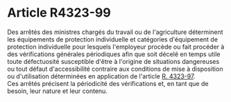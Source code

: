 # Article R4323-99

  
Des arrêtés des ministres chargés du travail ou de l'agriculture déterminent les équipements de protection individuelle et catégories d'équipement de protection individuelle pour lesquels l'employeur procède ou fait procéder à des vérifications générales périodiques afin que soit décelé en temps utile toute défectuosité susceptible d'être à l'origine de situations dangereuses ou tout défaut d'accessibilité contraire aux conditions de mise à disposition ou d'utilisation déterminées en application de l'article [R. 4323-97][1].   
Ces arrêtés précisent la périodicité des vérifications et, en tant que de besoin, leur nature et leur contenu.

 [1]: /affichCodeArticle.do?cidTexte=LEGITEXT000006072050&idArticle=LEGIARTI000018489958&dateTexte=&categorieLien=cid